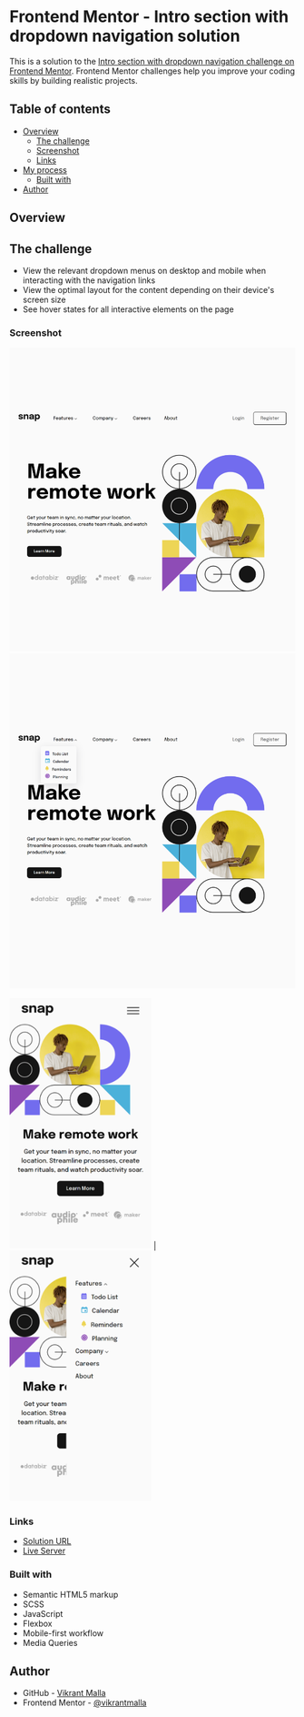 # Frontend Mentor - Intro section with dropdown navigation solution

This is a solution to the [Intro section with dropdown navigation challenge on Frontend Mentor](https://www.frontendmentor.io/challenges/intro-section-with-dropdown-navigation-ryaPetHE5). Frontend Mentor challenges help you improve your coding skills by building realistic projects. 

## Table of contents

- [Overview](#overview)
  - [The challenge](#the-challenge)
  - [Screenshot](#screenshot)
  - [Links](#links)
- [My process](#my-process)
  - [Built with](#built-with)
- [Author](#author)

## Overview

## The challenge

-  View the relevant dropdown menus on desktop and mobile when interacting with the navigation links
-  View the optimal layout for the content depending on their device's screen size
-  See hover states for all interactive elements on the page

### Screenshot

<img src="./design/Screenshot1.png"  width="800"/>
<img src="./design/Screenshot2.png"  width="800"/>

<img src="./design/Screenshot3.png"  width="250"/> | <img src="./design/Screenshot4.png"  width="250"/>

### Links

- [Solution URL](https://www.frontendmentor.io/profile/vikrantmalla)
- [Live Server](https://vikrantmalla.github.io/intro-section-with-dropdown-navigation/)

### Built with

- Semantic HTML5 markup
- SCSS
- JavaScript
- Flexbox
- Mobile-first workflow
- Media Queries

## Author

- GitHub - [Vikrant Malla](https://github.com/vikrantmalla)
- Frontend Mentor - [@vikrantmalla](https://www.frontendmentor.io/profile/vikrantmalla)
